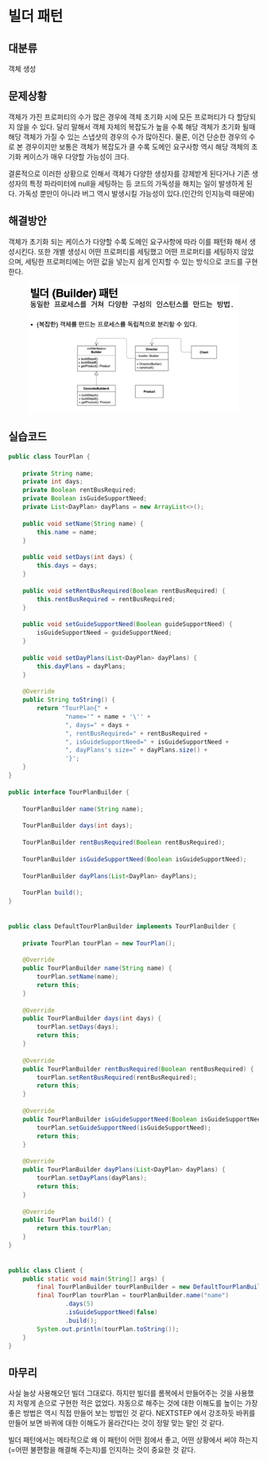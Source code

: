 # 빌더 패턴

## 대분류

객체 생성



## 문제상황

객체가 가진 프로퍼티의 수가 많은 경우에 객체 초기화 시에 모든 프로퍼티가 다 할당되지 않을 수 있다. 달리 말해서 객체 자체의 복잡도가 높을 수록 해당 객체가 초기화 될때 해당 객체가 가질 수 있는 스냅샷의 경우의 수가 많아진다. 물론, 이건 단순한 경우의 수로 본 경우이지만 보통은 객체가 복잡도가 클 수록 도메인 요구사항 역시 해당 객체의 초기화 케이스가 매우 다양할 가능성이 크다.

결론적으로 이러한 상황으로 인해서 객체가 다양한 생성자를 강제받게 된다거나 기존 생성자의 특정 파라미터에 null을 세팅하는 등 코드의 가독성을 해치는 일이 발생하게 된다. 가독성 뿐만이 아니라 버그 역시 발생시킬 가능성이 있다.(인간의 인지능력 때문에)



## 해결방안

객체가 초기화 되는 케이스가 다양할 수록 도메인 요구사항에 따라 이를 패턴화 해서 생성시킨다. 또한 개별 생성시 어떤 프로퍼티를 세팅했고 어떤 프로퍼티를 세팅하지 않았으며, 세팅한 프로퍼티에는 어떤 값을 넣는지 쉽게 인지할 수 있는 방식으로 코드를 구현한다.

<figure><img src="../../../.gitbook/assets/image (1) (1).png" alt=""><figcaption></figcaption></figure>



## 실습코드



```java
public class TourPlan {

    private String name;
    private int days;
    private Boolean rentBusRequired;
    private Boolean isGuideSupportNeed;
    private List<DayPlan> dayPlans = new ArrayList<>();

    public void setName(String name) {
        this.name = name;
    }

    public void setDays(int days) {
        this.days = days;
    }

    public void setRentBusRequired(Boolean rentBusRequired) {
        this.rentBusRequired = rentBusRequired;
    }

    public void setGuideSupportNeed(Boolean guideSupportNeed) {
        isGuideSupportNeed = guideSupportNeed;
    }

    public void setDayPlans(List<DayPlan> dayPlans) {
        this.dayPlans = dayPlans;
    }

    @Override
    public String toString() {
        return "TourPlan{" +
                "name='" + name + '\'' +
                ", days=" + days +
                ", rentBusRequired=" + rentBusRequired +
                ", isGuideSupportNeed=" + isGuideSupportNeed +
                ", dayPlans's size=" + dayPlans.size() +
                '}';
    }
}

public interface TourPlanBuilder {

    TourPlanBuilder name(String name);

    TourPlanBuilder days(int days);

    TourPlanBuilder rentBusRequired(Boolean rentBusRequired);

    TourPlanBuilder isGuideSupportNeed(Boolean isGuideSupportNeed);

    TourPlanBuilder dayPlans(List<DayPlan> dayPlans);

    TourPlan build();
}


public class DefaultTourPlanBuilder implements TourPlanBuilder {

    private TourPlan tourPlan = new TourPlan();

    @Override
    public TourPlanBuilder name(String name) {
        tourPlan.setName(name);
        return this;
    }

    @Override
    public TourPlanBuilder days(int days) {
        tourPlan.setDays(days);
        return this;
    }

    @Override
    public TourPlanBuilder rentBusRequired(Boolean rentBusRequired) {
        tourPlan.setRentBusRequired(rentBusRequired);
        return this;
    }

    @Override
    public TourPlanBuilder isGuideSupportNeed(Boolean isGuideSupportNeed) {
        tourPlan.setGuideSupportNeed(isGuideSupportNeed);
        return this;
    }

    @Override
    public TourPlanBuilder dayPlans(List<DayPlan> dayPlans) {
        tourPlan.setDayPlans(dayPlans);
        return this;
    }

    @Override
    public TourPlan build() {
        return this.tourPlan;
    }
}


public class Client {
    public static void main(String[] args) {
        final TourPlanBuilder tourPlanBuilder = new DefaultTourPlanBuilder();
        final TourPlan tourPlan = tourPlanBuilder.name("name")
                .days(5)
                .isGuideSupportNeed(false)
                .build();
        System.out.println(tourPlan.toString());
    }
}
```



## 마무리

사실 늘상 사용해오던 빌더 그대로다. 하지만 빌더를 롬복에서 만들어주는 것을 사용했지 저렇게 손으로 구현한 적은 없었다. 자동으로 해주는 것에 대한 이해도를 높이는 가장 좋은 방법은 역시 직접 만들어 보는 방법인 것 같다. NEXTSTEP 에서 강조하듯 바퀴를 만들어 보면 바퀴에 대한 이해도가 올라간다는 것이 정말 맞는 말인 것 같다.

빌더 패턴에서는 메타적으로 왜 이 패턴이 어떤 점에서 좋고, 어떤 상황에서 써야 하는지(=어떤 불편함을 해결해 주는지)를 인지하는 것이 중요한 것 같다.
